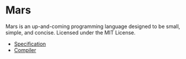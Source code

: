 Mars
====

Mars is an up-and-coming programming language designed to be small, simple, and concise.
Licensed under the MIT License.

- [Specification](specification/index.md)
- [Compiler](compiler/)

